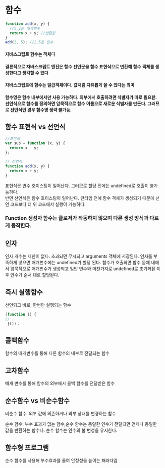 # 함수

```js
function add(x, y) {
  //x,y는 매개변수
  return x + y; //반환값
}
add(2, 5); //2,5은 인수
```

#### 자바스크립트 함수는 객체다

#### 결론적으로 자바스크립트 엔진은 함수 선언문을 함수 표현식으로 변환해 함수 객체를 생성한다고 생각할 수 있다

#### 자바스크립트에 함수는 일급객체이다. 값처럼 자유롭게 쓸 수 있다는 의미

#### 함수명은 함수 내부에서만 사용 가능하다. 외부에서 호출하려면 식별자가 따로 필요핟. 선언식으로 함수를 정의하면 암묵적으로 함수 이름으로 새로운 식별자를 만든다. 그러므로 선언식인 경우 함수명 생략 불가능.

## 함수 표현식 vs 선언식

```js
//표현식
var sub = function (x, y) {
  return x - y;
};

// 선언식
function add(x, y) {
  return x + y;
}
```

표현식은 변수 호이스팅이 일어난다. 그러므로 할당 전에는 undefined로 호출이 불가능하다.  
반면 선언식은 함수 호이스팅이 일어난다. 런타임 전에 함수 객체가 생성되기 때문에 선언 코드보다 더 위 코드에서 실행이 가능하다.

### Function 생성자 함수는 클로저가 작동하지 않으며 다른 생성 방식과 다르게 동작한다.

## 인자

인자 개수는 제한이 없다. 초과되면 무시되고 arguments 객체에 저장된다. 인자를 부족하게 넣으면 매개변수에는 undefined가 할당 된다. 함수가 호출되면 함수 몸체 내에서 암묵적으로 매개변수가 생성되고 일반 변수와 마찬가지로 undefined로 초기화된 이후 인수가 순서 대로 할당된다.

## 즉시 실행함수

선언되고 바로, 한번만 실행되는 함수

```js
(function () {
// ...
 }())；
```

## 콜백함수

함수의 매개변수를 통해 다른 함수의 내부로 전달되는 함수

## 고차함수

매개 변수를 통해 함수의 외부에서 콜백 함수를 전달받은 함수

## 순수함수 vs 비순수함수

비순수 함수: 외부 값에 의존하거나 외부 상태를 변경하는 함수

순수 함수: 부수 효과가 없는 함수,순수 함수는 동일한 인수가 전달되면 언제나 동일한 값을 반환하는 함수다. 순수 함수는 인수의 불
변성을 유지한다.

## 함수형 프로그램

순수 함수를 사용해 부수효과를 줄여 안정성을 높이는 패러다임
